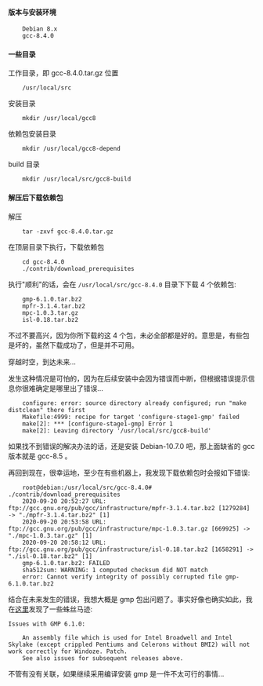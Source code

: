 
#### 版本与安装环境

```
    Debian 8.x
    gcc-8.4.0
```


#### 一些目录

工作目录，即 gcc-8.4.0.tar.gz 位置
```
    /usr/local/src
```

安装目录
```shell
    mkdir /usr/local/gcc8
```

依赖包安装目录
```shell
    mkdir /usr/local/gcc8-depend
```

build 目录
```shell
    mkdir /usr/local/src/gcc8-build
```


#### 解压后下载依赖包

解压
```shell
    tar -zxvf gcc-8.4.0.tar.gz
```

在顶层目录下执行，下载依赖包
```shell
    cd gcc-8.4.0
    ./contrib/download_prerequisites
```

执行"顺利"的话，会在 `/usr/local/src/gcc-8.4.0` 目录下下载 4 个依赖包:
```
    gmp-6.1.0.tar.bz2
    mpfr-3.1.4.tar.bz2
    mpc-1.0.3.tar.gz
    isl-0.18.tar.bz2
```

不过不要高兴，因为你所下载的这 4 个包，未必全部都是好的。意思是，有些包是坏的，虽然下载成功了，但是并不可用。

穿越时空，到达未来...

发生这种情况是可怕的，因为在后续安装中会因为错误而中断，但根据错误提示信息你很难确定是哪里出了错误...
```
    configure: error: source directory already configured; run "make distclean" there first
    Makefile:4999: recipe for target 'configure-stage1-gmp' failed
    make[2]: *** [configure-stage1-gmp] Error 1
    make[2]: Leaving directory '/usr/local/src/gcc8-build'
```
如果找不到错误的解决办法的话，还是安装 Debian-10.7.0 吧，那上面缺省的 gcc 版本就是 gcc-8.5 。

再回到现在，很幸运地，至少在有些机器上，我发现下载依赖包时会报如下错误:
```
    root@debian:/usr/local/src/gcc-8.4.0# ./contrib/download_prerequisites
    2020-09-20 20:52:27 URL: ftp://gcc.gnu.org/pub/gcc/infrastructure/mpfr-3.1.4.tar.bz2 [1279284] -> "./mpfr-3.1.4.tar.bz2" [1]
    2020-09-20 20:53:58 URL: ftp://gcc.gnu.org/pub/gcc/infrastructure/mpc-1.0.3.tar.gz [669925] -> "./mpc-1.0.3.tar.gz" [1]
    2020-09-20 20:58:12 URL: ftp://gcc.gnu.org/pub/gcc/infrastructure/isl-0.18.tar.bz2 [1658291] -> "./isl-0.18.tar.bz2" [1]
    gmp-6.1.0.tar.bz2: FAILED
    sha512sum: WARNING: 1 computed checksum did NOT match
    error: Cannot verify integrity of possibly corrupted file gmp-6.1.0.tar.bz2
```
结合在未来发生的错误，我想大概是 gmp 包出问题了。事实好像也确实如此，我在[这里](https://gmplib.org/)发现了一些蛛丝马迹:
```
Issues with GMP 6.1.0:

    An assembly file which is used for Intel Broadwell and Intel Skylake (except crippled Pentiums and Celerons without BMI2) will not work correctly for Windoze. Patch.
    See also issues for subsequent releases above.
```
不管有没有关联，如果继续采用编译安装 gmp 是一件不太可行的事情...
